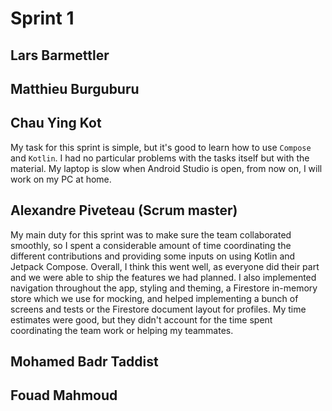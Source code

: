 # Sprint 1

## Lars Barmettler 

## Matthieu Burguburu

## Chau Ying Kot

My task for this sprint is simple, but it's good to learn how to use `Compose` and `Kotlin`. I had no particular problems with the tasks itself but with the material. My laptop is slow when Android Studio is open, from now on, I will work on my PC at home.

## Alexandre Piveteau (Scrum master)

My main duty for this sprint was to make sure the team collaborated smoothly, so I spent a considerable amount of time coordinating the different contributions and providing some inputs on using Kotlin and Jetpack Compose. Overall, I think this went well, as everyone did their part and we were able to ship the features we had planned. I also implemented navigation throughout the app, styling and theming, a Firestore in-memory store which we use for mocking, and helped implementing a bunch of screens and tests or the Firestore document layout for profiles. My time estimates were good, but they didn't account for the time spent coordinating the team work or helping my teammates.

## Mohamed Badr Taddist

## Fouad Mahmoud
